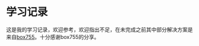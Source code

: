# 学习记录 
这是我的学习记录，欢迎参考，欢迎指出不足，在未完成之前其中部分解决方案是来自[box755](https://github.com/box755/sp24)。十分感谢box755的分享。